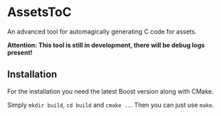 # AssetsToC
An advanced tool for automagically generating C code for assets.

**Attention: This tool is still in development, there will be debug logs present!**

## Installation
For the installation you need the latest Boost version along with CMake.

Simply `mkdir build`, `cd build` and `cmake ..`. Then you can just use `make`.
